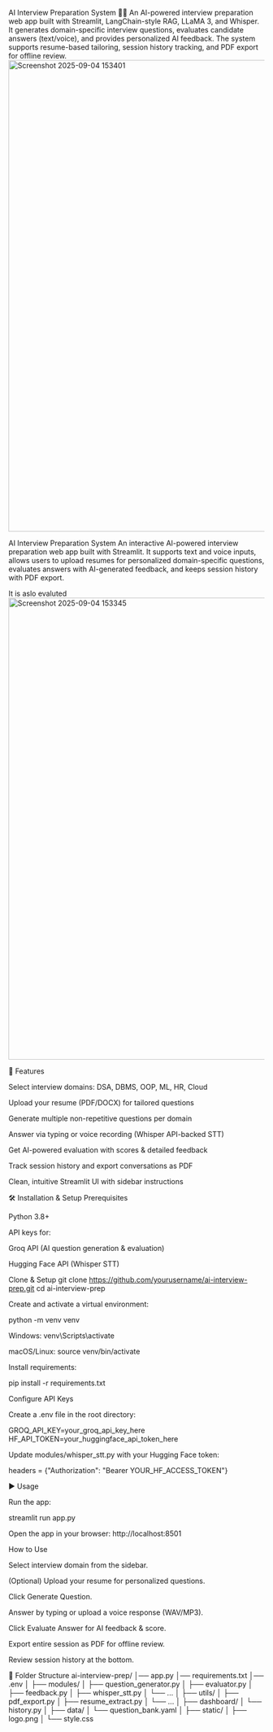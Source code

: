 AI Interview Preparation System 🎤🤖
An AI-powered interview preparation web app built with Streamlit, LangChain-style RAG, LLaMA 3, and Whisper.
It generates domain-specific interview questions, evaluates candidate answers (text/voice), and provides personalized AI feedback.
The system supports resume-based tailoring, session history tracking, and PDF export for offline review.
<img width="1919" height="927" alt="Screenshot 2025-09-04 153401" src="https://github.com/user-attachments/assets/56d27c47-178d-41f2-a4b1-d7ea5ea96ac5" />



AI Interview Preparation System
An interactive AI-powered interview preparation web app built with Streamlit. It supports text and voice inputs, allows users to upload resumes for personalized domain-specific questions, evaluates answers with AI-generated feedback, and keeps session history with PDF export.


It is aslo evaluted 
<img width="1909" height="908" alt="Screenshot 2025-09-04 153345" src="https://github.com/user-attachments/assets/e402ee3e-a196-4dea-82fa-f8adc519e4d1" />


🚀 Features

Select interview domains: DSA, DBMS, OOP, ML, HR, Cloud

Upload your resume (PDF/DOCX) for tailored questions

Generate multiple non-repetitive questions per domain

Answer via typing or voice recording (Whisper API-backed STT)

Get AI-powered evaluation with scores & detailed feedback

Track session history and export conversations as PDF

Clean, intuitive Streamlit UI with sidebar instructions

🛠️ Installation & Setup
Prerequisites

Python 3.8+

API keys for:

Groq API
 (AI question generation & evaluation)

Hugging Face API
 (Whisper STT)

Clone & Setup
git clone https://github.com/yourusername/ai-interview-prep.git
cd ai-interview-prep


Create and activate a virtual environment:

python -m venv venv


Windows: venv\Scripts\activate

macOS/Linux: source venv/bin/activate

Install requirements:

pip install -r requirements.txt

Configure API Keys

Create a .env file in the root directory:

GROQ_API_KEY=your_groq_api_key_here
HF_API_TOKEN=your_huggingface_api_token_here


Update modules/whisper_stt.py with your Hugging Face token:

headers = {"Authorization": "Bearer YOUR_HF_ACCESS_TOKEN"}

▶️ Usage

Run the app:

streamlit run app.py


Open the app in your browser: http://localhost:8501

How to Use

Select interview domain from the sidebar.

(Optional) Upload your resume for personalized questions.

Click Generate Question.

Answer by typing or upload a voice response (WAV/MP3).

Click Evaluate Answer for AI feedback & score.

Export entire session as PDF for offline review.

Review session history at the bottom.

📂 Folder Structure
ai-interview-prep/
│── app.py
│── requirements.txt
│── .env
│
├── modules/
│   ├── question_generator.py
│   ├── evaluator.py
│   ├── feedback.py
│   ├── whisper_stt.py
│   └── ...
│
├── utils/
│   ├── pdf_export.py
│   ├── resume_extract.py
│   └── ...
│
├── dashboard/
│   └── history.py
│
├── data/
│   └── question_bank.yaml
│
├── static/
│   ├── logo.png
│   └── style.css
